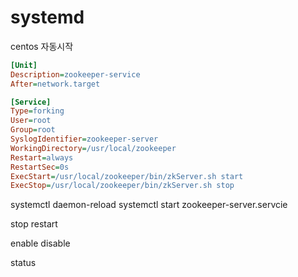 systemd
=======

centos 자동시작

```ini
[Unit]
Description=zookeeper-service
After=network.target

[Service]
Type=forking
User=root
Group=root
SyslogIdentifier=zookeeper-server
WorkingDirectory=/usr/local/zookeeper
Restart=always
RestartSec=0s
ExecStart=/usr/local/zookeeper/bin/zkServer.sh start
ExecStop=/usr/local/zookeeper/bin/zkServer.sh stop
```

systemctl daemon-reload
systemctl start zookeeper-server.servcie

stop
restart

enable
disable

status

